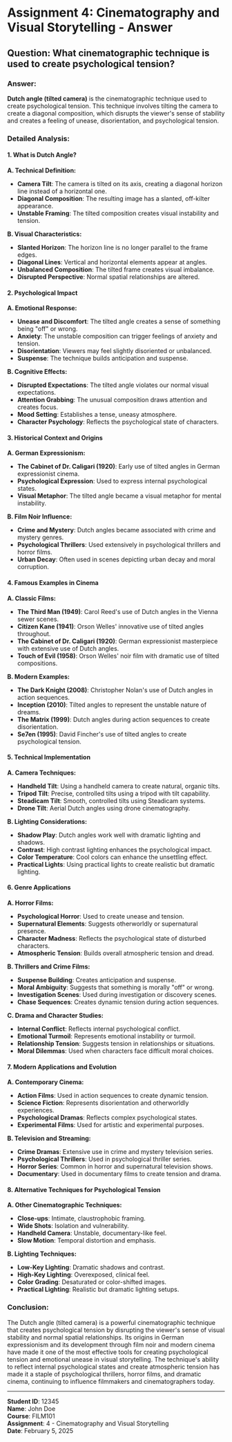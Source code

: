 # Assignment 4: Cinematography and Visual Storytelling - Answer

## Question: What cinematographic technique is used to create psychological tension?

### Answer:

**Dutch angle (tilted camera)** is the cinematographic technique used to create psychological tension. This technique involves tilting the camera to create a diagonal composition, which disrupts the viewer's sense of stability and creates a feeling of unease, disorientation, and psychological tension.

### Detailed Analysis:

#### 1. What is Dutch Angle?

**A. Technical Definition:**
- **Camera Tilt**: The camera is tilted on its axis, creating a diagonal horizon line instead of a horizontal one.
- **Diagonal Composition**: The resulting image has a slanted, off-kilter appearance.
- **Unstable Framing**: The tilted composition creates visual instability and tension.

**B. Visual Characteristics:**
- **Slanted Horizon**: The horizon line is no longer parallel to the frame edges.
- **Diagonal Lines**: Vertical and horizontal elements appear at angles.
- **Unbalanced Composition**: The tilted frame creates visual imbalance.
- **Disrupted Perspective**: Normal spatial relationships are altered.

#### 2. Psychological Impact

**A. Emotional Response:**
- **Unease and Discomfort**: The tilted angle creates a sense of something being "off" or wrong.
- **Anxiety**: The unstable composition can trigger feelings of anxiety and tension.
- **Disorientation**: Viewers may feel slightly disoriented or unbalanced.
- **Suspense**: The technique builds anticipation and suspense.

**B. Cognitive Effects:**
- **Disrupted Expectations**: The tilted angle violates our normal visual expectations.
- **Attention Grabbing**: The unusual composition draws attention and creates focus.
- **Mood Setting**: Establishes a tense, uneasy atmosphere.
- **Character Psychology**: Reflects the psychological state of characters.

#### 3. Historical Context and Origins

**A. German Expressionism:**
- **The Cabinet of Dr. Caligari (1920)**: Early use of tilted angles in German expressionist cinema.
- **Psychological Expression**: Used to express internal psychological states.
- **Visual Metaphor**: The tilted angle became a visual metaphor for mental instability.

**B. Film Noir Influence:**
- **Crime and Mystery**: Dutch angles became associated with crime and mystery genres.
- **Psychological Thrillers**: Used extensively in psychological thrillers and horror films.
- **Urban Decay**: Often used in scenes depicting urban decay and moral corruption.

#### 4. Famous Examples in Cinema

**A. Classic Films:**
- **The Third Man (1949)**: Carol Reed's use of Dutch angles in the Vienna sewer scenes.
- **Citizen Kane (1941)**: Orson Welles' innovative use of tilted angles throughout.
- **The Cabinet of Dr. Caligari (1920)**: German expressionist masterpiece with extensive use of Dutch angles.
- **Touch of Evil (1958)**: Orson Welles' noir film with dramatic use of tilted compositions.

**B. Modern Examples:**
- **The Dark Knight (2008)**: Christopher Nolan's use of Dutch angles in action sequences.
- **Inception (2010)**: Tilted angles to represent the unstable nature of dreams.
- **The Matrix (1999)**: Dutch angles during action sequences to create disorientation.
- **Se7en (1995)**: David Fincher's use of tilted angles to create psychological tension.

#### 5. Technical Implementation

**A. Camera Techniques:**
- **Handheld Tilt**: Using a handheld camera to create natural, organic tilts.
- **Tripod Tilt**: Precise, controlled tilts using a tripod with tilt capability.
- **Steadicam Tilt**: Smooth, controlled tilts using Steadicam systems.
- **Drone Tilt**: Aerial Dutch angles using drone cinematography.

**B. Lighting Considerations:**
- **Shadow Play**: Dutch angles work well with dramatic lighting and shadows.
- **Contrast**: High contrast lighting enhances the psychological impact.
- **Color Temperature**: Cool colors can enhance the unsettling effect.
- **Practical Lights**: Using practical lights to create realistic but dramatic lighting.

#### 6. Genre Applications

**A. Horror Films:**
- **Psychological Horror**: Used to create unease and tension.
- **Supernatural Elements**: Suggests otherworldly or supernatural presence.
- **Character Madness**: Reflects the psychological state of disturbed characters.
- **Atmospheric Tension**: Builds overall atmospheric tension and dread.

**B. Thrillers and Crime Films:**
- **Suspense Building**: Creates anticipation and suspense.
- **Moral Ambiguity**: Suggests that something is morally "off" or wrong.
- **Investigation Scenes**: Used during investigation or discovery scenes.
- **Chase Sequences**: Creates dynamic tension during action sequences.

**C. Drama and Character Studies:**
- **Internal Conflict**: Reflects internal psychological conflict.
- **Emotional Turmoil**: Represents emotional instability or turmoil.
- **Relationship Tension**: Suggests tension in relationships or situations.
- **Moral Dilemmas**: Used when characters face difficult moral choices.

#### 7. Modern Applications and Evolution

**A. Contemporary Cinema:**
- **Action Films**: Used in action sequences to create dynamic tension.
- **Science Fiction**: Represents disorientation and otherworldly experiences.
- **Psychological Dramas**: Reflects complex psychological states.
- **Experimental Films**: Used for artistic and experimental purposes.

**B. Television and Streaming:**
- **Crime Dramas**: Extensive use in crime and mystery television series.
- **Psychological Thrillers**: Used in psychological thriller series.
- **Horror Series**: Common in horror and supernatural television shows.
- **Documentary**: Used in documentary films to create tension and drama.

#### 8. Alternative Techniques for Psychological Tension

**A. Other Cinematographic Techniques:**
- **Close-ups**: Intimate, claustrophobic framing.
- **Wide Shots**: Isolation and vulnerability.
- **Handheld Camera**: Unstable, documentary-like feel.
- **Slow Motion**: Temporal distortion and emphasis.

**B. Lighting Techniques:**
- **Low-Key Lighting**: Dramatic shadows and contrast.
- **High-Key Lighting**: Overexposed, clinical feel.
- **Color Grading**: Desaturated or color-shifted images.
- **Practical Lighting**: Realistic but dramatic lighting setups.

### Conclusion:

The Dutch angle (tilted camera) is a powerful cinematographic technique that creates psychological tension by disrupting the viewer's sense of visual stability and normal spatial relationships. Its origins in German expressionism and its development through film noir and modern cinema have made it one of the most effective tools for creating psychological tension and emotional unease in visual storytelling. The technique's ability to reflect internal psychological states and create atmospheric tension has made it a staple of psychological thrillers, horror films, and dramatic cinema, continuing to influence filmmakers and cinematographers today.

---

**Student ID**: 12345  
**Name**: John Doe  
**Course**: FILM101  
**Assignment**: 4 - Cinematography and Visual Storytelling  
**Date**: February 5, 2025
